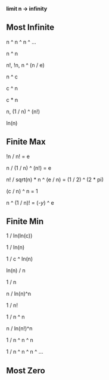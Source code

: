 **limit n -> infinity**

## Most Infinite

n ^ n ^ n ^ ...

n ^ n

n!, !n, n ^ (n / e)

n ^ c

c ^ n

c * n

n, (1 / n) ^ (n!)

ln(n)

## Finite Max

!n / n! = e

n / (1 / n) ^ (n!) = e

n! / sqrt(n) * n ^ (e / n) = (1 / 2) ^ (2 * pi)

(c / n) ^ n = 1

n ^ (1 / n)! = (-*y*) ^ e

## Finite Min

1 / ln(ln(c))

1 / ln(n)

1 / c ^ ln(n)

ln(n) / n

1 / n

n / ln(n)^n

1 / n!

1 / n ^ n

n / ln(n!)^n

1 / n ^ n ^ n

1 / n ^ n ^ n ^ ...

## Most Zero
